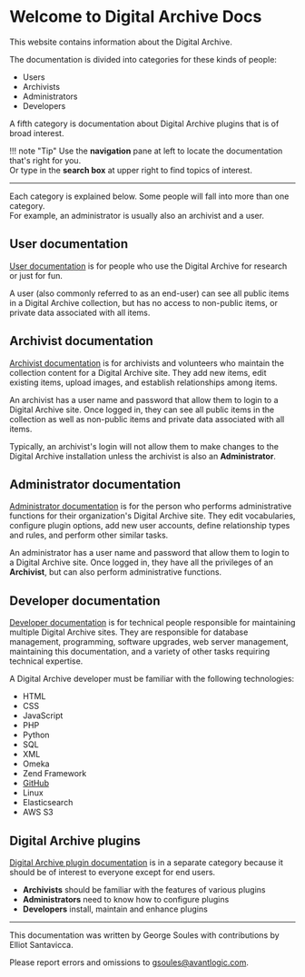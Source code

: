 # Welcome to Digital Archive Docs

This website contains information about the Digital Archive.

The documentation is divided into categories for these kinds of people:

- Users
- Archivists
- Administrators
- Developers

A fifth category is documentation about Digital Archive plugins that is of broad interest.

!!! note "Tip" 
    Use the **navigation** pane at left to locate the documentation that's right for you.  
    Or type in the **search box** at upper right to find topics of interest.

---

Each category is explained below. Some people will fall into more than one category.  
For example, an administrator is usually also an archivist and a user.

## User documentation
[User documentation](user/contents.md) is for people who use the Digital Archive for research or just for fun.

A user (also commonly referred to as an end-user) can see all public items in a Digital Archive collection,
but has no access to non-public items, or private data associated with all items.

## Archivist documentation
[Archivist documentation](archivist/contents.md) is for archivists and volunteers who maintain the collection content
for a Digital Archive site. They add new items, edit existing items, upload images, and establish relationships among items.

An archivist has a user name and password that allow them to login to a Digital Archive site. Once logged in, they
can see all public items in the collection as well as non-public items and private data associated with all items.

Typically, an archivist's login will not allow them to make changes to the Digital Archive installation unless
the archivist is also an **Administrator**.

## Administrator documentation
[Administrator documentation](administrator/contents.md) is for the person who performs administrative functions for their organization's Digital Archive site. They edit vocabularies, configure plugin options, add new user accounts, define relationship types and rules, and perform other similar tasks.

An administrator has a user name and password that allow them to login to a Digital Archive site. Once logged in, they
have all the privileges of an **Archivist**, but can also perform administrative functions.

## Developer documentation
[Developer documentation](developer/contents.md) is for technical people responsible for maintaining multiple Digital Archive sites. They are responsible for database management, programming, software upgrades, web server management, maintaining this documentation, and a variety of other tasks requiring technical expertise.

A Digital Archive developer must be familiar with the following technologies:

- HTML 
- CSS
- JavaScript
- PHP
- Python
- SQL
- XML
- Omeka
- Zend Framework
- [GitHub](developer/github.md)
- Linux
- Elasticsearch
- AWS S3

## Digital Archive plugins

[Digital Archive plugin documentation](plugins/contents.md) is in a separate category because it should be of interest to
everyone except for end users.

-   **Archivists** should be familiar with the features of various plugins
-   **Administrators** need to know how to configure plugins
-   **Developers** install, maintain and enhance plugins

---

This documentation was written by George Soules with contributions by Elliot Santavicca.

Please report errors and omissions to <gsoules@avantlogic.com>.

